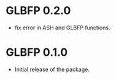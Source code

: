 # GLBFP 0.2.0
* fix error in ASH and GLBFP functions. 

# GLBFP 0.1.0
* Initial release of the package.

